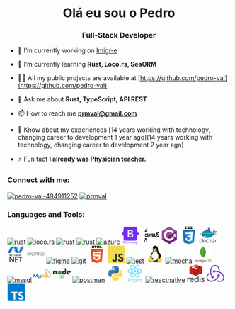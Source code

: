 <h1 align=center>Olá eu sou o Pedro</h1>
<h3 align=center>Full-Stack Developer</h3>

- 🔭 I’m currently working on <a href=https://imigre.ai target=_blank rel=noopener>Imigr-e</a>

- 🌱 I’m currently learning **Rust, Loco.rs, SeaORM**

- 👨‍💻 All my public projects are available at [https://github.com/pedro-val](https://github.com/pedro-val)

- 💬 Ask me about **Rust, TypeScript, API REST**

- 📫 How to reach me **prmval@gmail.com**

- 📄 Know about my experiences [14 years working with technology, changing career to development 1 year ago](14 years working with technology, changing career to development 2 year ago)

- ⚡ Fun fact **I already was Physician teacher.**

<h3 align=left>Connect with me:</h3>
<p align=left>
<a href=https://linkedin.com/in/pedro-val-494911252 target=blank><img align=center src=https://raw.githubusercontent.com/rahuldkjain/github-profile-readme-generator/master/src/images/icons/Social/linked-in-alt.svg alt=pedro-val-494911252 height=30 width=40 /></a>
<a href=https://fb.com/prmval target=blank><img align=center src=https://raw.githubusercontent.com/rahuldkjain/github-profile-readme-generator/master/src/images/icons/Social/facebook.svg alt=prmval height=30 width=40 /></a>
</p>

<h3 align=left>Languages and Tools:</h3>
<p align=left>
   <a href=https://www.rust-lang.org/ target=_blank rel=noreferrer><img src=https://static-00.iconduck.com/assets.00/rust-icon-2048x2048-x341msji.png alt=rust width=40 height=40/></a> <!-- [6](https://www.rust-lang.org/) -->
  <a href=https://loco.rs target=_blank rel=noreferrer><img src=https://avatars.githubusercontent.com/u/151030972?s=200&v=4 alt=loco.rs width=40 height=40/></a> <!-- [3](https://loco.rs/) -->
      <a href=https://nextjs.org/ target=_blank rel=noreferrer><img src=https://static-00.iconduck.com/assets.00/next-js-icon-512x512-zuauazrk.png alt=rust width=40 height=40/></a> <!-- [6](https://nextjs.org/) -->
    <a href=https://tailwindcss.com/ target=_blank rel=noreferrer><img src=https://static-00.iconduck.com/assets.00/tailwind-css-icon-2048x1229-u8dzt4uh.png alt=rust width=40 height=40/></a> <!-- [6](https://tailwindcss.com/) -->
  <a href=https://azure.microsoft.com/en-in/ target=_blank rel=noreferrer><img src=https://www.vectorlogo.zone/logos/microsoft_azure/microsoft_azure-icon.svg alt=azure width=40 height=40/></a>
  <a href=https://getbootstrap.com target=_blank rel=noreferrer><img src=https://raw.githubusercontent.com/devicons/devicon/master/icons/bootstrap/bootstrap-plain-wordmark.svg alt=bootstrap width=40 height=40/></a>
  <a href=https://canvasjs.com target=_blank rel=noreferrer><img src=https://raw.githubusercontent.com/Hardik0307/Hardik0307/master/assets/canvasjs-charts.svg alt=canvasjs width=40 height=40/></a>
  <a href=https://www.w3schools.com/cs/ target=_blank rel=noreferrer><img src=https://raw.githubusercontent.com/devicons/devicon/master/icons/csharp/csharp-original.svg alt=csharp width=40 height=40/></a>
  <a href=https://www.w3schools.com/css/ target=_blank rel=noreferrer><img src=https://raw.githubusercontent.com/devicons/devicon/master/icons/css3/css3-original-wordmark.svg alt=css3 width=40 height=40/></a>
  <a href=https://www.docker.com/ target=_blank rel=noreferrer><img src=https://raw.githubusercontent.com/devicons/devicon/master/icons/docker/docker-original-wordmark.svg alt=docker width=40 height=40/></a>
  <a href=https://dotnet.microsoft.com/ target=_blank rel=noreferrer><img src=https://raw.githubusercontent.com/devicons/devicon/master/icons/dot-net/dot-net-original-wordmark.svg alt=dotnet width=40 height=40/></a>
  <a href=https://expressjs.com target=_blank rel=noreferrer><img src=https://raw.githubusercontent.com/devicons/devicon/master/icons/express/express-original-wordmark.svg alt=express width=40 height=40/></a>
  <a href=https://www.figma.com/ target=_blank rel=noreferrer><img src=https://www.vectorlogo.zone/logos/figma/figma-icon.svg alt=figma width=40 height=40/></a>
  <a href=https://git-scm.com/ target=_blank rel=noreferrer><img src=https://www.vectorlogo.zone/logos/git-scm/git-scm-icon.svg alt=git width=40 height=40/></a>
  <a href=https://www.w3.org/html/ target=_blank rel=noreferrer><img src=https://raw.githubusercontent.com/devicons/devicon/master/icons/html5/html5-original-wordmark.svg alt=html5 width=40 height=40/></a>
  <a href=https://developer.mozilla.org/en-US/docs/Web/JavaScript target=_blank rel=noreferrer><img src=https://raw.githubusercontent.com/devicons/devicon/master/icons/javascript/javascript-original.svg alt=javascript width=40 height=40/></a>
  <a href=https://jestjs.io target=_blank rel=noreferrer><img src=https://www.vectorlogo.zone/logos/jestjsio/jestjsio-icon.svg alt=jest width=40 height=40/></a>
  <a href=https://www.linux.org/ target=_blank rel=noreferrer><img src=https://raw.githubusercontent.com/devicons/devicon/master/icons/linux/linux-original.svg alt=linux width=40 height=40/></a>
  <a href=https://mochajs.org target=_blank rel=noreferrer><img src=https://www.vectorlogo.zone/logos/mochajs/mochajs-icon.svg alt=mocha width=40 height=40/></a>
  <a href=https://www.mongodb.com/ target=_blank rel=noreferrer><img src=https://raw.githubusercontent.com/devicons/devicon/master/icons/mongodb/mongodb-original-wordmark.svg alt=mongodb width=40 height=40/></a>
  <a href=https://www.microsoft.com/en-us/sql-server target=_blank rel=noreferrer><img src=https://www.svgrepo.com/show/303229/microsoft-sql-server-logo.svg alt=mssql width=40 height=40/></a>
  <a href=https://www.mysql.com/ target=_blank rel=noreferrer><img src=https://raw.githubusercontent.com/devicons/devicon/master/icons/mysql/mysql-original-wordmark.svg alt=mysql width=40 height=40/></a>
  <a href=https://nodejs.org target=_blank rel=noreferrer><img src=https://raw.githubusercontent.com/devicons/devicon/master/icons/nodejs/nodejs-original-wordmark.svg alt=nodejs width=40 height=40/></a>
  <a href=https://postman.com target=_blank rel=noreferrer><img src=https://www.vectorlogo.zone/logos/getpostman/getpostman-icon.svg alt=postman width=40 height=40/></a>
  <a href=https://www.python.org target=_blank rel=noreferrer><img src=https://raw.githubusercontent.com/devicons/devicon/master/icons/python/python-original.svg alt=python width=40 height=40/></a>
  <a href=https://reactjs.org/ target=_blank rel=noreferrer><img src=https://raw.githubusercontent.com/devicons/devicon/master/icons/react/react-original-wordmark.svg alt=react width=40 height=40/></a>
  <a href=https://reactnative.dev/ target=_blank rel=noreferrer><img src=https://reactnative.dev/img/header_logo.svg alt=reactnative width=40 height=40/></a>
  <a href=https://redis.io target=_blank rel=noreferrer><img src=https://raw.githubusercontent.com/devicons/devicon/master/icons/redis/redis-original-wordmark.svg alt=redis width=40 height=40/></a>
  <a href=https://redux.js.org target=_blank rel=noreferrer><img src=https://raw.githubusercontent.com/devicons/devicon/master/icons/redux/redux-original.svg alt=redux width=40 height=40/></a>
  <a href=https://www.typescriptlang.org/ target=_blank rel=noreferrer><img src=https://raw.githubusercontent.com/devicons/devicon/master/icons/typescript/typescript-original.svg alt=typescript width=40 height=40/></a>
</p>
